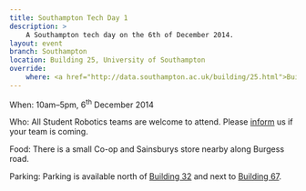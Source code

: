 ```yaml
---
title: Southampton Tech Day 1
description: >
    A Southampton tech day on the 6th of December 2014.
layout: event
branch: Southampton
location: Building 25, University of Southampton
override:
    where: <a href="http://data.southampton.ac.uk/building/25.html">Building 25</a>, University of Southampton Highfield Campus
---
```


When: 10am–5pm, 6<sup>th</sup> December 2014

Who: All Student Robotics teams are welcome to attend.
  Please [inform](/about/contactus) us if your team is coming.

Food: There is a small Co-op and Sainsburys store nearby along Burgess road.

Parking: Parking is available north of [Building 32](http://data.southampton.ac.uk/building/32.html)
   and next to [Building 67](http://data.southampton.ac.uk/building/67.html).

